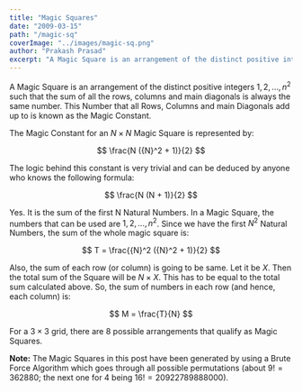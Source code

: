 ```yaml
---
title: "Magic Squares"
date: "2009-03-15"
path: "/magic-sq"
coverImage: "../images/magic-sq.png"
author: "Prakash Prasad"
excerpt: "A Magic Square is an arrangement of the distinct positive integers 1, 2, …, n<sup>2</sup> such that the sum of all the rows, columns and main diagonals is always the same number. This Number that all Rows, Columns and main Diagonals add up to is known as the Magic Constant."
---
```


A Magic Square is an arrangement of the distinct positive integers $1, 2, …, {n}^2$ such that the sum of all the rows, columns and main diagonals is always the same number. This Number that all Rows, Columns and main Diagonals add up to is known as the Magic Constant.

The Magic Constant for an $N \times N$ Magic Square is represented by:

$$
\frac{N ({N}^2 + 1)}{2}
$$

The logic behind this constant is very trivial and can be deduced by anyone who knows the following formula:

$$
\frac{N (N + 1)}{2}
$$

Yes. It is the sum of the first N Natural Numbers. In a Magic Square, the numbers that can be used are $1, 2, …, {n}^2$. Since we have the first ${N}^2$ Natural Numbers, the sum of the whole magic square is:

$$
T = \frac{{N}^2 ({N}^2 + 1)}{2}
$$

Also, the sum of each row (or column) is going to be same. Let it be $X$. Then the total sum of the Square will be $N \times X$. This has to be equal to the total sum calculated above. So, the sum of numbers in each row (and hence, each column) is:

$$
M = \frac{T}{N}
$$

For a $3 \times 3$ grid, there are $8$ possible arrangements that qualify as Magic Squares.

**Note:** The Magic Squares in this post have been generated by using a Brute Force Algorithm which goes through all possible permutations (about $9! = 362880$; the next one for $4$ being $16! = 20922789888000$).